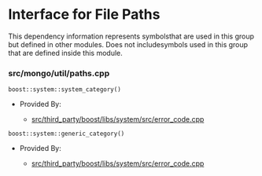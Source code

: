 
# Interface for File Paths
This dependency information represents symbolsthat are used in this group but defined in other modules.  Does not includesymbols used in this group that are defined inside this module.

### src/mongo/util/paths.cpp

<div></div>

    boost::system::system_category()

- Provided By:

    - [src/third\_party/boost/libs/system/src/error\_code.cpp](../../../third\_party/boost\_system)

<div></div>

    boost::system::generic_category()

- Provided By:

    - [src/third\_party/boost/libs/system/src/error\_code.cpp](../../../third\_party/boost\_system)
